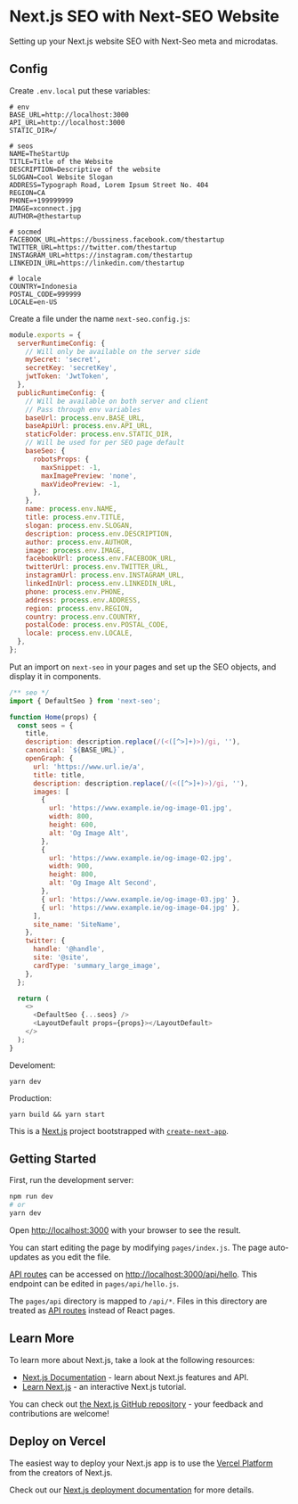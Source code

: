 # Next.js SEO with Next-SEO Website

Setting up your Next.js website SEO with Next-Seo meta and microdatas.

## Config

Create `.env.local` put these variables:

```env
# env
BASE_URL=http://localhost:3000
API_URL=http://localhost:3000
STATIC_DIR=/

# seos
NAME=TheStartUp
TITLE=Title of the Website
DESCRIPTION=Descriptive of the website
SLOGAN=Cool Website Slogan
ADDRESS=Typograph Road, Lorem Ipsum Street No. 404
REGION=CA
PHONE=+199999999
IMAGE=xconnect.jpg
AUTHOR=@thestartup

# socmed
FACEBOOK_URL=https://bussiness.facebook.com/thestartup
TWITTER_URL=https://twitter.com/thestartup
INSTAGRAM_URL=https://instagram.com/thestartup
LINKEDIN_URL=https://linkedin.com/thestartup

# locale
COUNTRY=Indonesia
POSTAL_CODE=999999
LOCALE=en-US
```

Create a file under the name `next-seo.config.js`:

```javascript
module.exports = {
  serverRuntimeConfig: {
    // Will only be available on the server side
    mySecret: 'secret',
    secretKey: 'secretKey',
    jwtToken: 'JwtToken',
  },
  publicRuntimeConfig: {
    // Will be available on both server and client
    // Pass through env variables
    baseUrl: process.env.BASE_URL,
    baseApiUrl: process.env.API_URL,
    staticFolder: process.env.STATIC_DIR,
    // Will be used for per SEO page default
    baseSeo: {
      robotsProps: {
        maxSnippet: -1,
        maxImagePreview: 'none',
        maxVideoPreview: -1,
      },
    },
    name: process.env.NAME,
    title: process.env.TITLE,
    slogan: process.env.SLOGAN,
    description: process.env.DESCRIPTION,
    author: process.env.AUTHOR,
    image: process.env.IMAGE,
    facebookUrl: process.env.FACEBOOK_URL,
    twitterUrl: process.env.TWITTER_URL,
    instagramUrl: process.env.INSTAGRAM_URL,
    linkedInUrl: process.env.LINKEDIN_URL,
    phone: process.env.PHONE,
    address: process.env.ADDRESS,
    region: process.env.REGION,
    country: process.env.COUNTRY,
    postalCode: process.env.POSTAL_CODE,
    locale: process.env.LOCALE,
  },
};
```

Put an import on `next-seo` in your pages and set up the SEO objects, and display it in components.

```javascript
/** seo */
import { DefaultSeo } from 'next-seo';

function Home(props) {
  const seos = {
    title,
    description: description.replace(/(<([^>]+)>)/gi, ''),
    canonical: `${BASE_URL}`,
    openGraph: {
      url: 'https://www.url.ie/a',
      title: title,
      description: description.replace(/(<([^>]+)>)/gi, ''),
      images: [
        {
          url: 'https://www.example.ie/og-image-01.jpg',
          width: 800,
          height: 600,
          alt: 'Og Image Alt',
        },
        {
          url: 'https://www.example.ie/og-image-02.jpg',
          width: 900,
          height: 800,
          alt: 'Og Image Alt Second',
        },
        { url: 'https://www.example.ie/og-image-03.jpg' },
        { url: 'https://www.example.ie/og-image-04.jpg' },
      ],
      site_name: 'SiteName',
    },
    twitter: {
      handle: '@handle',
      site: '@site',
      cardType: 'summary_large_image',
    },
  };

  return (
    <>
      <DefaultSeo {...seos} />
      <LayoutDefault props={props}></LayoutDefault>
    </>
  );
}
```

Develoment:

```
yarn dev
```

Production:

```
yarn build && yarn start
```

This is a [Next.js](https://nextjs.org/) project bootstrapped with [`create-next-app`](https://github.com/vercel/next.js/tree/canary/packages/create-next-app).

## Getting Started

First, run the development server:

```bash
npm run dev
# or
yarn dev
```

Open [http://localhost:3000](http://localhost:3000) with your browser to see the result.

You can start editing the page by modifying `pages/index.js`. The page auto-updates as you edit the file.

[API routes](https://nextjs.org/docs/api-routes/introduction) can be accessed on [http://localhost:3000/api/hello](http://localhost:3000/api/hello). This endpoint can be edited in `pages/api/hello.js`.

The `pages/api` directory is mapped to `/api/*`. Files in this directory are treated as [API routes](https://nextjs.org/docs/api-routes/introduction) instead of React pages.

## Learn More

To learn more about Next.js, take a look at the following resources:

- [Next.js Documentation](https://nextjs.org/docs) - learn about Next.js features and API.
- [Learn Next.js](https://nextjs.org/learn) - an interactive Next.js tutorial.

You can check out [the Next.js GitHub repository](https://github.com/vercel/next.js/) - your feedback and contributions are welcome!

## Deploy on Vercel

The easiest way to deploy your Next.js app is to use the [Vercel Platform](https://vercel.com/new?utm_medium=default-template&filter=next.js&utm_source=create-next-app&utm_campaign=create-next-app-readme) from the creators of Next.js.

Check out our [Next.js deployment documentation](https://nextjs.org/docs/deployment) for more details.

